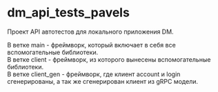 # dm_api_tests_pavels
Проект API автотестов для локального приложения DM.

В ветке main - фреймворк, который включает в себя все вспомогательные библиотеки.  
В ветке client - фреймворк, из которого вынесены вспомогательные библиотеки.  
В ветке client_gen - фреймворк, где клиент account и login сгенерированы, а так же сгенерирован клиент из gRPC модели.  
